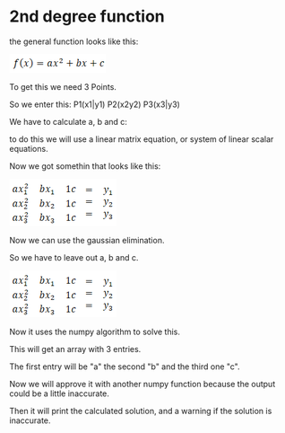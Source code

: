 # 2nd degree function

the general function looks like this:

![y=ax²+bx+c](../../pictures/2nd_1.png)

To get this we need 3 Points. 

So we enter this: P1(x1|y1) P2(x2y2) P3(x3|y3)

We have to calculate a, b and c:

to do this we will use a linear matrix equation, or system of linear scalar equations.

Now we got somethin that looks like this:

![matrix](../../pictures/2nd_2.png)

Now we can use the gaussian elimination.

So we have to leave out a, b and c.

![matrix2](../../pictures/2nd_2.png)

Now it uses the numpy algorithm to solve this.

This will get an array with 3 entries.

The first entry will be "a" the second "b" and the third one "c".

Now we will approve it with another numpy function because the output could be a little inaccurate.

Then it will print the calculated solution, and a warning if the solution is inaccurate.